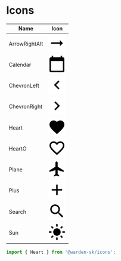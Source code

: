 # Icons

| Name | Icon |
| --- | :---: |
| ArrowRightAlt | ![ArrowRightAlt](./svg/ArrowRightAlt.svg) |
| Calendar | ![Calendar](./svg/Calendar.svg) |
| ChevronLeft | ![ChevronLeft](./svg/ChevronLeft.svg) |
| ChevronRight | ![ChevronRight](./svg/ChevronRight.svg) |
| Heart | ![Heart](./svg/Heart.svg) |
| HeartO | ![HeartO](./svg/HeartO.svg) |
| Plane | ![Plane](./svg/Plane.svg) |
| Plus | ![Plus](./svg/Plus.svg) |
| Search | ![Search](./svg/Search.svg) |
| Sun | ![Sun](./svg/Sun.svg) |

```ts
import { Heart } from '@warden-sk/icons';
```